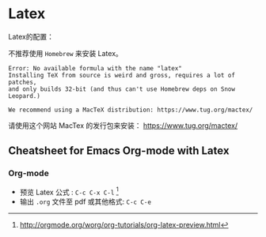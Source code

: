 # Latex

Latex的配置：

不推荐使用 `Homebrew` 来安装 Latex。

    Error: No available formula with the name "latex"
    Installing TeX from source is weird and gross, requires a lot of patches,
    and only builds 32-bit (and thus can't use Homebrew deps on Snow Leopard.)

    We recommend using a MacTeX distribution: https://www.tug.org/mactex/
    
请使用这个网站 MacTex 的发行包来安装：
<https://www.tug.org/mactex/>

## Cheatsheet for Emacs Org-mode with Latex

### Org-mode

- 预览 Latex 公式 : `C-c C-x C-l` [^1]
- 输出 `.org` 文件至 pdf 或其他格式: `C-c C-e`

[^1]:http://orgmode.org/worg/org-tutorials/org-latex-preview.html 


